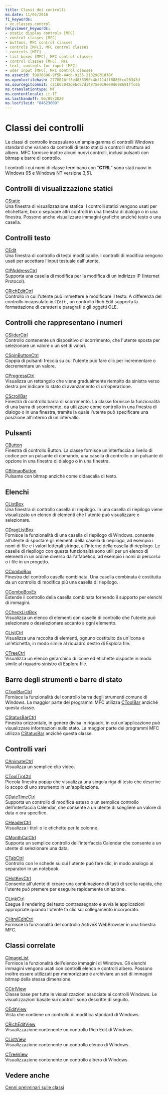 ```yaml
---
title: Classi dei controlli
ms.date: 11/04/2016
f1_keywords:
- vc.classes.control
helpviewer_keywords:
- static display controls [MFC]
- control classes [MFC]
- buttons, MFC control classes
- controls [MFC], MFC control classes
- controls [MFC]
- list boxes [MFC], MFC control classes
- control classes [MFC], MFC
- text, controls for input [MFC]
- user input [MFC], MFC control classes
ms.assetid: f9876606-9f5b-44cb-9135-213298d1df8f
ms.openlocfilehash: 277802bff3e4833396c4bf114ff8880fcd26343d
ms.sourcegitcommit: c21b05042debc97d14875e019ee9d698691ffc0b
ms.translationtype: MT
ms.contentlocale: it-IT
ms.lasthandoff: 06/09/2020
ms.locfileid: "84623009"
---
```

# <a name="control-classes"></a>Classi dei controlli

Le classi di controllo incapsulano un'ampia gamma di controlli Windows standard che variano da controlli di testo statici a controlli struttura ad albero. MFC fornisce inoltre alcuni nuovi controlli, inclusi pulsanti con bitmap e barre di controllo.

I controlli i cui nomi di classe terminano con "**CTRL**" sono stati nuovi in Windows 95 e Windows NT versione 3,51.

## <a name="static-display-controls"></a>Controlli di visualizzazione statici

[CStatic](reference/cstatic-class.md)<br/>
Una finestra di visualizzazione statica. I controlli statici vengono usati per etichettare, box o separare altri controlli in una finestra di dialogo o in una finestra. Possono anche visualizzare immagini grafiche anziché testo o una casella.

## <a name="text-controls"></a>Controlli testo

[CEdit](reference/cedit-class.md)<br/>
Una finestra di controllo di testo modificabile. I controlli di modifica vengono usati per accettare l'input testuale dall'utente.

[CIPAddressCtrl](reference/cipaddressctrl-class.md)<br/>
Supporta una casella di modifica per la modifica di un indirizzo IP (Internet Protocol).

[CRichEditCtrl](reference/cricheditctrl-class.md)<br/>
Controllo in cui l'utente può immettere e modificare il testo. A differenza del controllo incapsulato in `CEdit` , un controllo Rich Edit supporta la formattazione di caratteri e paragrafi e gli oggetti OLE.

## <a name="controls-that-represent-numbers"></a>Controlli che rappresentano i numeri

[CSliderCtrl](reference/csliderctrl-class.md)<br/>
Controllo contenente un dispositivo di scorrimento, che l'utente sposta per selezionare un valore o un set di valori.

[CSpinButtonCtrl](reference/cspinbuttonctrl-class.md)<br/>
Coppia di pulsanti freccia su cui l'utente può fare clic per incrementare o decrementare un valore.

[CProgressCtrl](reference/cprogressctrl-class.md)<br/>
Visualizza un rettangolo che viene gradualmente riempito da sinistra verso destra per indicare lo stato di avanzamento di un'operazione.

[CScrollBar](reference/cscrollbar-class.md)<br/>
Finestra di controllo barra di scorrimento. La classe fornisce la funzionalità di una barra di scorrimento, da utilizzare come controllo in una finestra di dialogo o in una finestra, tramite la quale l'utente può specificare una posizione all'interno di un intervallo.

## <a name="buttons"></a>Pulsanti

[CButton](reference/cbutton-class.md)<br/>
Finestra di controllo Button. La classe fornisce un'interfaccia a livello di codice per un pulsante di comando, una casella di controllo o un pulsante di opzione in una finestra di dialogo o in una finestra.

[CBitmapButton](reference/cbitmapbutton-class.md)<br/>
Pulsante con bitmap anziché come didascalia di testo.

## <a name="lists"></a>Elenchi

[CListBox](reference/clistbox-class.md)<br/>
Una finestra di controllo casella di riepilogo. In una casella di riepilogo viene visualizzato un elenco di elementi che l'utente può visualizzare e selezionare.

[CDragListBox](reference/cdraglistbox-class.md)<br/>
Fornisce la funzionalità di una casella di riepilogo di Windows. consente all'utente di spostare gli elementi della casella di riepilogo, ad esempio i nomi di file e i valori letterali stringa, all'interno della casella di riepilogo. Le caselle di riepilogo con questa funzionalità sono utili per un elenco di elementi in un ordine diverso dall'alfabetico, ad esempio i nomi di percorso o i file in un progetto.

[CComboBox](reference/ccombobox-class.md)<br/>
Finestra del controllo casella combinata. Una casella combinata è costituita da un controllo di modifica più una casella di riepilogo.

[CComboBoxEx](reference/ccomboboxex-class.md)<br/>
Estende il controllo della casella combinata fornendo il supporto per elenchi di immagini.

[CCheckListBox](reference/cchecklistbox-class.md)<br/>
Visualizza un elenco di elementi con caselle di controllo che l'utente può selezionare o deselezionare accanto a ogni elemento.

[CListCtrl](reference/clistctrl-class.md)<br/>
Visualizza una raccolta di elementi, ognuno costituito da un'icona e un'etichetta, in modo simile al riquadro destro di Esplora file.

[CTreeCtrl](reference/ctreectrl-class.md)<br/>
Visualizza un elenco gerarchico di icone ed etichette disposte in modo simile al riquadro sinistro di Esplora file.

## <a name="toolbars-and-status-bars"></a>Barre degli strumenti e barre di stato

[CToolBarCtrl](reference/ctoolbarctrl-class.md)<br/>
Fornisce la funzionalità del controllo barra degli strumenti comune di Windows. La maggior parte dei programmi MFC utilizza [CToolBar](reference/ctoolbar-class.md) anziché questa classe.

[CStatusBarCtrl](reference/cstatusbarctrl-class.md)<br/>
Finestra orizzontale, in genere divisa in riquadri, in cui un'applicazione può visualizzare informazioni sullo stato. La maggior parte dei programmi MFC utilizza [CStatusBar](reference/cstatusbar-class.md) anziché questa classe.

## <a name="miscellaneous-controls"></a>Controlli vari

[CAnimateCtrl](reference/canimatectrl-class.md)<br/>
Visualizza un semplice clip video.

[CToolTipCtrl](reference/ctooltipctrl-class.md)<br/>
Piccola finestra popup che visualizza una singola riga di testo che descrive lo scopo di uno strumento in un'applicazione.

[CDateTimeCtrl](reference/cdatetimectrl-class.md)<br/>
Supporta un controllo di modifica esteso o un semplice controllo dell'interfaccia Calendar, che consente a un utente di scegliere un valore di data o ora specifico.

[CHeaderCtrl](reference/cheaderctrl-class.md)<br/>
Visualizza i titoli o le etichette per le colonne.

[CMonthCalCtrl](reference/cmonthcalctrl-class.md)<br/>
Supporta un semplice controllo dell'interfaccia Calendar che consente a un utente di selezionare una data.

[CTabCtrl](reference/ctabctrl-class.md)<br/>
Controllo con le schede su cui l'utente può fare clic, in modo analogo ai separatori in un notebook.

[CHotKeyCtrl](reference/chotkeyctrl-class.md)<br/>
Consente all'utente di creare una combinazione di tasti di scelta rapida, che l'utente può premere per eseguire rapidamente un'azione.

[CLinkCtrl](reference/clinkctrl-class.md)<br/>
Esegue il rendering del testo contrassegnato e avvia le applicazioni appropriate quando l'utente fa clic sul collegamento incorporato.

[CHtmlEditCtrl](reference/chtmleditctrl-class.md)<br/>
Fornisce la funzionalità del controllo ActiveX WebBrowser in una finestra MFC.

## <a name="related-classes"></a>Classi correlate

[CImageList](reference/cimagelist-class.md)<br/>
Fornisce la funzionalità dell'elenco immagini di Windows. Gli elenchi immagini vengono usati con controlli elenco e controlli albero. Possono inoltre essere utilizzati per memorizzare e archiviare un set di immagini bitmap della stessa dimensione.

[CCtrlView](reference/cctrlview-class.md)<br/>
Classe base per tutte le visualizzazioni associate ai controlli Windows. Le visualizzazioni basate sui controlli sono descritte di seguito.

[CEditView](reference/ceditview-class.md)<br/>
Vista che contiene un controllo di modifica standard di Windows.

[CRichEditView](reference/cricheditview-class.md)<br/>
Visualizzazione contenente un controllo Rich Edit di Windows.

[CListView](reference/clistview-class.md)<br/>
Visualizzazione contenente un controllo elenco di Windows.

[CTreeView](reference/ctreeview-class.md)<br/>
Visualizzazione contenente un controllo albero di Windows.

## <a name="see-also"></a>Vedere anche

[Cenni preliminari sulle classi](class-library-overview.md)

